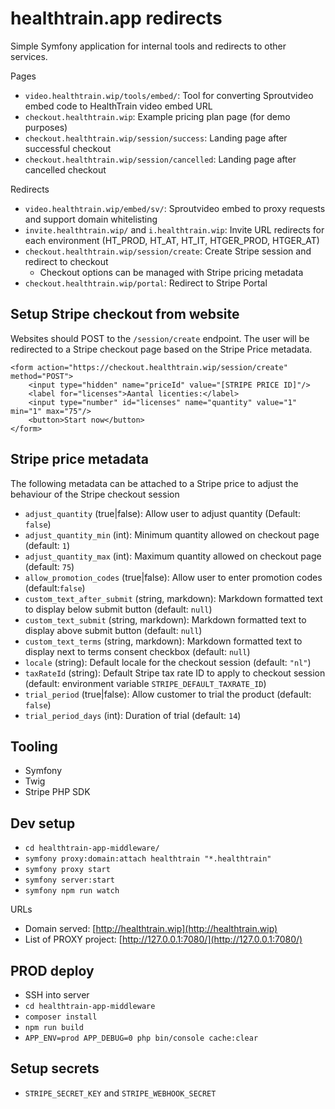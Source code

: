 # healthtrain.app redirects

Simple Symfony application for internal tools and redirects to other services.

Pages

- `video.healthtrain.wip/tools/embed/`: Tool for converting Sproutvideo embed code to HealthTrain video embed URL
- `checkout.healthtrain.wip`: Example pricing plan page (for demo purposes)
- `checkout.healthtrain.wip/session/success`: Landing page after successful checkout
- `checkout.healthtrain.wip/session/cancelled`: Landing page after cancelled checkout

Redirects

- `video.healthtrain.wip/embed/sv/`: Sproutvideo embed to proxy requests and support domain whitelisting 
- `invite.healthtrain.wip/` and `i.healthtrain.wip`: Invite URL redirects for each environment (HT_PROD, HT_AT, HT_IT, HTGER_PROD, HTGER_AT)
- `checkout.healthtrain.wip/session/create`: Create Stripe session and redirect to checkout
    - Checkout options can be managed with Stripe pricing metadata
- `checkout.healthtrain.wip/portal`: Redirect to Stripe Portal

## Setup Stripe checkout from website

Websites should POST to the `/session/create` endpoint. The user will be redirected to a Stripe checkout page based on the Stripe Price metadata.

```
<form action="https://checkout.healthtrain.wip/session/create" method="POST">
    <input type="hidden" name="priceId" value="[STRIPE PRICE ID]"/>
    <label for="licenses">Aantal licenties:</label>
    <input type="number" id="licenses" name="quantity" value="1" min="1" max="75"/>
    <button>Start now</button>
</form>
```

## Stripe price metadata

The following metadata can be attached to a Stripe price to adjust the behaviour of the Stripe checkout session

- `adjust_quantity` (true|false): Allow user to adjust quantity (Default: `false`)
- `adjust_quantity_min` (int): Minimum quantity allowed on checkout page (default: `1`)
- `adjust_quantity_max` (int): Maximum quantity allowed on checkout page (default: `75`)
- `allow_promotion_codes` (true|false): Allow user to enter promotion codes (default:`false`)
- `custom_text_after_submit` (string, markdown): Markdown formatted text to display below submit button (default: `null`)
- `custom_text_submit` (string, markdown): Markdown formatted text to display above submit button (default: `null`)
- `custom_text_terms` (string, markdown): Markdown formatted text to display next to terms consent checkbox (default: `null`)
- `locale` (string): Default locale for the checkout session (default: `"nl"`)
- `taxRateId` (string): Default Stripe tax rate ID to apply to checkout session (default: environment variable `STRIPE_DEFAULT_TAXRATE_ID`)
- `trial_period` (true|false): Allow customer to trial the product (default: `false`)
- `trial_period_days` (int): Duration of trial (default: `14`)

## Tooling

- Symfony
- Twig
- Stripe PHP SDK

## Dev setup

- `cd healthtrain-app-middleware/`
- `symfony proxy:domain:attach healthtrain "*.healthtrain"`
- `symfony proxy start`
- `symfony server:start`
- `symfony npm run watch`

URLs
- Domain served: [http://healthtrain.wip](http://healthtrain.wip)
- List of PROXY project: [http://127.0.0.1:7080/](http://127.0.0.1:7080/)

## PROD deploy

- SSH into server
- `cd healthtrain-app-middleware`
- `composer install`
- `npm run build`
- `APP_ENV=prod APP_DEBUG=0 php bin/console cache:clear`

## Setup secrets

- `STRIPE_SECRET_KEY` and `STRIPE_WEBHOOK_SECRET`
